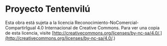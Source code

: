 # Proyecto Tentenvilú

Esta obra está sujeta a la licencia Reconocimiento-NoComercial-CompartirIgual 4.0 Internacional de Creative Commons. Para ver una copia de esta licencia, visite [http://creativecommons.org/licenses/by-nc-sa/4.0/.](http://creativecommons.org/licenses/by-nc-sa/4.0/.)
